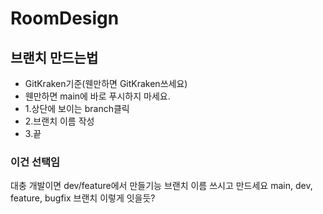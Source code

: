 # RoomDesign


## 브랜치 만드는법
- GitKraken기준(웬만하면 GitKraken쓰세요)
- 웬만하면 main에 바로 푸시하지 마세요.
- 1.상단에 보이는 branch클릭
- 2.브랜치 이름 작성
- 3.끝


### 이건 선택임
대충 개발이면 dev/feature에서 만들기능 브랜치 이름 쓰시고 만드세요
main, dev, feature, bugfix 브랜치 이렇게 잇을듯?




